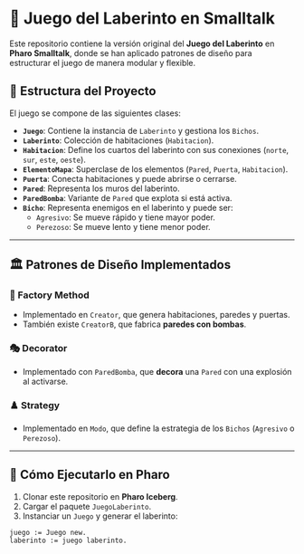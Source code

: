 # 🏰 Juego del Laberinto en Smalltalk

Este repositorio contiene la versión original del **Juego del Laberinto** en **Pharo Smalltalk**, donde se han aplicado patrones de diseño para estructurar el juego de manera modular y flexible.

## 📌 Estructura del Proyecto

El juego se compone de las siguientes clases:

- **`Juego`**: Contiene la instancia de `Laberinto` y gestiona los `Bichos`.
- **`Laberinto`**: Colección de habitaciones (`Habitacion`).
- **`Habitacion`**: Define los cuartos del laberinto con sus conexiones (`norte`, `sur`, `este`, `oeste`).
- **`ElementoMapa`**: Superclase de los elementos (`Pared`, `Puerta`, `Habitacion`).
- **`Puerta`**: Conecta habitaciones y puede abrirse o cerrarse.
- **`Pared`**: Representa los muros del laberinto.
- **`ParedBomba`**: Variante de `Pared` que explota si está activa.
- **`Bicho`**: Representa enemigos en el laberinto y puede ser:
  - `Agresivo`: Se mueve rápido y tiene mayor poder.
  - `Perezoso`: Se mueve lento y tiene menor poder.

---

## 🏛️ Patrones de Diseño Implementados

### 🔨 Factory Method
- Implementado en `Creator`, que genera habitaciones, paredes y puertas.
- También existe `CreatorB`, que fabrica **paredes con bombas**.

### 🎭 Decorator
- Implementado con `ParedBomba`, que **decora** una `Pared` con una explosión al activarse.

### ♟️ Strategy
- Implementado en `Modo`, que define la estrategia de los `Bichos` (`Agresivo` o `Perezoso`).

---

## 🚀 Cómo Ejecutarlo en Pharo

1. Clonar este repositorio en **Pharo Iceberg**.
2. Cargar el paquete `JuegoLaberinto`.
3. Instanciar un `Juego` y generar el laberinto:

```smalltalk
juego := Juego new.
laberinto := juego laberinto.
